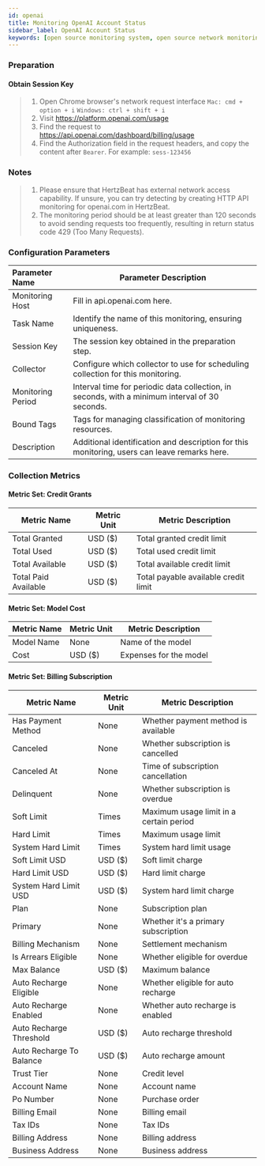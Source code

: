 ```yaml
---
id: openai
title: Monitoring OpenAI Account Status
sidebar_label: OpenAI Account Status
keywords: [open source monitoring system, open source network monitoring, OpenAI account monitoring]
---
```


### Preparation

#### Obtain Session Key

> 1. Open Chrome browser's network request interface
>    `Mac: cmd + option + i`
>    `Windows: ctrl + shift + i`
> 2. Visit <https://platform.openai.com/usage>
> 3. Find the request to <https://api.openai.com/dashboard/billing/usage>
> 4. Find the Authorization field in the request headers, and copy the content after `Bearer`. For example: `sess-123456`

### Notes

> 1. Please ensure that HertzBeat has external network access capability. If unsure, you can try detecting by creating HTTP API monitoring for openai.com in HertzBeat.
> 2. The monitoring period should be at least greater than 120 seconds to avoid sending requests too frequently, resulting in return status code 429 (Too Many Requests).

### Configuration Parameters

| Parameter Name    |                                     Parameter Description                                      |
|:------------------|------------------------------------------------------------------------------------------------|
| Monitoring Host   | Fill in api.openai.com here.                                                                   |
| Task Name         | Identify the name of this monitoring, ensuring uniqueness.                                     |
| Session Key       | The session key obtained in the preparation step.                                              |
| Collector         | Configure which collector to use for scheduling collection for this monitoring.                |
| Monitoring Period | Interval time for periodic data collection, in seconds, with a minimum interval of 30 seconds. |
| Bound Tags        | Tags for managing classification of monitoring resources.                                      |
| Description       | Additional identification and description for this monitoring, users can leave remarks here.   |

### Collection Metrics

#### Metric Set: Credit Grants

|     Metric Name      | Metric Unit |          Metric Description          |
|----------------------|-------------|--------------------------------------|
| Total Granted        | USD ($)     | Total granted credit limit           |
| Total Used           | USD ($)     | Total used credit limit              |
| Total Available      | USD ($)     | Total available credit limit         |
| Total Paid Available | USD ($)     | Total payable available credit limit |

#### Metric Set: Model Cost

| Metric Name | Metric Unit |   Metric Description   |
|-------------|-------------|------------------------|
| Model Name  | None        | Name of the model      |
| Cost        | USD ($)     | Expenses for the model |

#### Metric Set: Billing Subscription

|       Metric Name        | Metric Unit |           Metric Description            |
|--------------------------|-------------|-----------------------------------------|
| Has Payment Method       | None        | Whether payment method is available     |
| Canceled                 | None        | Whether subscription is cancelled       |
| Canceled At              | None        | Time of subscription cancellation       |
| Delinquent               | None        | Whether subscription is overdue         |
| Soft Limit               | Times       | Maximum usage limit in a certain period |
| Hard Limit               | Times       | Maximum usage limit                     |
| System Hard Limit        | Times       | System hard limit usage                 |
| Soft Limit USD           | USD ($)     | Soft limit charge                       |
| Hard Limit USD           | USD ($)     | Hard limit charge                       |
| System Hard Limit USD    | USD ($)     | System hard limit charge                |
| Plan                     | None        | Subscription plan                       |
| Primary                  | None        | Whether it's a primary subscription     |
| Billing Mechanism        | None        | Settlement mechanism                    |
| Is Arrears Eligible      | None        | Whether eligible for overdue            |
| Max Balance              | USD ($)     | Maximum balance                         |
| Auto Recharge Eligible   | None        | Whether eligible for auto recharge      |
| Auto Recharge Enabled    | None        | Whether auto recharge is enabled        |
| Auto Recharge Threshold  | USD ($)     | Auto recharge threshold                 |
| Auto Recharge To Balance | USD ($)     | Auto recharge amount                    |
| Trust Tier               | None        | Credit level                            |
| Account Name             | None        | Account name                            |
| Po Number                | None        | Purchase order                          |
| Billing Email            | None        | Billing email                           |
| Tax IDs                  | None        | Tax IDs                                 |
| Billing Address          | None        | Billing address                         |
| Business Address         | None        | Business address                        |
